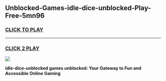 
## Unblocked-Games-idle-dice-unblocked-Play-Free-5mn96
<h3>
<a href="https://premium76.site?title=idle-dice-unblocked&ref=10A">CLICK TO PLAY</a></h3>
<hr>

<h3>
<a href="https://premium76.site?title=idle-dice-unblocked&ref=10A">CLICK 2 PLAY</a>
  
</h3>

<a href="https://premium76.site?title=idle-dice-unblocked&ref=10A"><img src="https://clearcache.store/games.png"></a>


**idle-dice-unblocked games unblocked: Your Gateway to Fun and Accessible Online Gaming**
